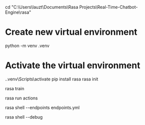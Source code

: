 cd "C:\Users\lauzt\Documents\Rasa Projects\Real-Time-Chatbot-Engine\rasa"

# Create new virtual environment
python -m venv .venv

# Activate the virtual environment
.\.venv\Scripts\activate
pip install rasa
rasa init

rasa train

rasa run actions

rasa shell --endpoints endpoints.yml

rasa shell --debug